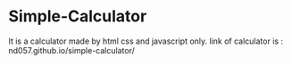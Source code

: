 # Simple-Calculator
It is a calculator made by html css and javascript only.
link of calculator is :  nd057.github.io/simple-calculator/

